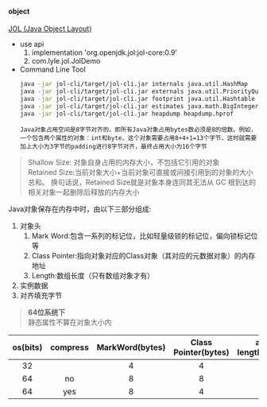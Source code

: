#### object

[JOL (Java Object Layout)](http://openjdk.java.net/projects/code-tools/jol/)

+ use api
  1. implementation 'org.openjdk.jol:jol-core:0.9'
  2. com.lyle.jol.JolDemo
+ Command Line Tool
  ```bash
  java -jar jol-cli/target/jol-cli.jar internals java.util.HashMap
  java -jar jol-cli/target/jol-cli.jar externals java.util.PriorityQueue
  java -jar jol-cli/target/jol-cli.jar footprint java.util.Hashtable
  java -jar jol-cli/target/jol-cli.jar estimates java.math.BigInteger
  java -jar jol-cli/target/jol-cli.jar heapdump heapdump.hprof
  ```
      Java对象占用空间是8字节对齐的，即所有Java对象占用bytes数必须是8的倍数。例如，一个包含两个属性的对象：int和byte，这个对象需要占用8+4+1=13个字节，这时就需要加上大小为3字节的padding进行8字节对齐，最终占用大小为16个字节  
  
>Shallow Size:
对象自身占用的内存大小，不包括它引用的对象  
>Retained Size:当前对象大小+当前对象可直接或间接引用到的对象的大小总和。
换句话说，Retained Size就是对象本身连同其无法从 GC 根到达的相关对象一起删除后释放的内存大小

Java对象保存在内存中时，由以下三部分组成:
1. 对象头
    1. Mark Word:包含一系列的标记位，比如轻量级锁的标记位，偏向锁标记位等
    2. Class Pointer:指向对象对应的Class对象（其对应的元数据对象）的内存地址
    3. Length:数组长度（只有数组对象才有）
2. 实例数据
3. 对齐填充字节


> **64位系统下**  
>静态属性不算在对象大小内

|os(bits)|compress|MarkWord(bytes)|Class Pointer(bytes)|arry length(bytes)|reference(bytes)|
|:------:|:------:|:-------------:|:------------------:|:----------------:|:--------------:|
|   32   |        |       4       |          4         |         4        |        4       |
|   64   |   no   |       8       |          8         |         8        |        8       |
|   64   |   yes  |       8       |          4         |         4        |        4       |



